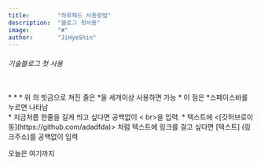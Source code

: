 ```yaml
---
title:        "하루패드 사용방법"
description:  "블로그 첫사용"
image:        "#"
author:       "JiHyeShin"
---
```


######  기술블로그 첫 사용
<br>
* * *
위 의 빗금으로 쳐진 줄은 *을 세개이상 사용하면 가능
* 이 점은 *스페이스바를 누르면 나타남
<br>
* 지금처름 한줄을 길게 띄고 싶다면 공백없이 < br>을 입력.
* 텍스트에 <[깃허브로이동](https://github.com/adadfda)> 처럼 텍스트에 링크를 걸고 싶다면 [텍스트] (링크주소)를 공백없이 입력

오늘은 여기까지


